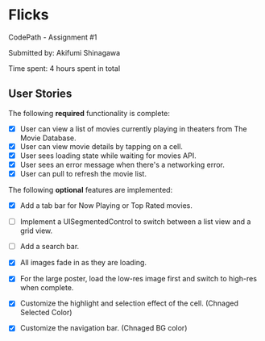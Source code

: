 # Flicks
CodePath - Assignment #1

Submitted by: Akifumi Shinagawa

Time spent: 4 hours spent in total

## User Stories

The following **required** functionality is complete:

* [x] User can view a list of movies currently playing in theaters from The Movie Database.
* [x] User can view movie details by tapping on a cell.
* [x] User sees loading state while waiting for movies API.
* [x] User sees an error message when there's a networking error.
* [x] User can pull to refresh the movie list.

The following **optional** features are implemented:
* [x] Add a tab bar for Now Playing or Top Rated movies.
* [ ] Implement a UISegmentedControl to switch between a list view and a grid view. 
* [ ] Add a search bar.
* [x] All images fade in as they are loading.
* [x] For the large poster, load the low-res image first and switch to high-res when complete. 
* [x] Customize the highlight and selection effect of the cell. (Chnaged Selected Color)
* [x] Customize the navigation bar. (Chnaged BG color)


